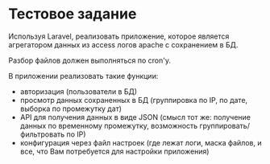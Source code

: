 Тестовое задание
===

Используя Laravel, реализовать приложение, которое является агрегатором данных из access логов apache с сохранением в БД.

Разбор файлов должен выполняться по cron'у.

В приложении реализовать такие функции:
* авторизация (пользователи в БД)
* просмотр данных сохраненных в БД (группировка по IP, по дате, выборка по промежутку дат)
* API для получения данных в виде JSON (смысл тот же: получение данных по временному промежутку, возможность группировать/фильтровать по IP)
* конфигурация через файл настроек (где лежат логи, маска файлов, и все, что Вам потребуется для настройки приложения)
